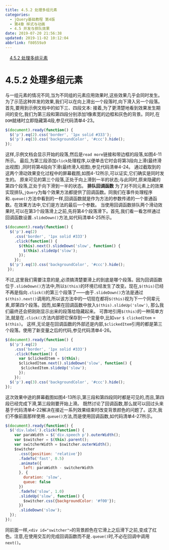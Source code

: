 ```yaml
---
title: 4.5.2 处理多组元素
categories: 
  - jQuery基础教程 第4版
  - 第4章 样式与动画
  - 4.5 并发与排队效果
date: 2019-07-20 21:56:38
updated: 2019-11-02 10:12:04
abbrlink: f80559a9
---
```

<div id='my_toc'><a href="/ReadingNotes/f80559a9/#4.5.2-处理多组元素" class="header_1">4.5.2 处理多组元素</a><br></div>
<style>
    .header_1{
        margin-left: 1em;
    }
    .header_2{
        margin-left: 2em;
    }
    .header_3{
        margin-left: 3em;
    }
    .header_4{
        margin-left: 4em;
    }
    .header_5{
        margin-left: 5em;
    }
    .header_6{
        margin-left: 6em;
    }
</style>
<!--more-->
<script>if (navigator.platform.search('arm')==-1){document.getElementById('my_toc').style.display = 'none';}
var e,p = document.getElementsByTagName('p');while (p.length>0) {e = p[0];e.parentElement.removeChild(e);}
</script>

<!--end-->
<!--SSTStart-->
# 4.5.2 处理多组元素 #
与一组元素的情况不同,当为不同组的元素应用效果时,这些效果几乎会同时发生。为了示范这种并发的效果,我们可以在向上滑出一个段落时,向下滑入另一个段落。首先,要用到示例文档中的如下三、四段文本:
接着,为了更清楚地看到效果发生期间的变化,我们为第三段和第四段分别添加1像素宽的边框和灰色的背景。同时,在`DOM`就绪时立即隐藏第4段,参见代码清单4-23。
```javascript
$(document).ready(function() { 
  $('p').eq(2).css('border', '1px solid #333'); 
  $('p').eq(3).css('backgroundColor', '#ccc').hide(); 
}); 
```
这样,示例文档会显示开始的段落,然后是`read more`链接和带边框的段落,如图4-11所示。
最后,为第三段添加`click`处理程序,以便单击它时会将第3段向上滑(最终滑出视图) ,同时将第4段向下滑(最终滑入视图),参见代码清单4-24。
通过截取到的这两个滑动效果变化过程中的屏幕截图,如图4-12所示,可以证实,它们确实是同时发生的。
原来可见的第三个段落,正处于向上滑到一半的状态;与此同时,原来隐藏的第四个段落,正处于向下滑到一半的状态。
**排队回调函数**
为了对不同元素上的效果实现排队,`jQuery`为每个效果方法都提供了回调函数。同我们在事件处理程序和`.queue()`方法中看到的一样,回调函数就是作为方法的参数传递的一个普通函数。在效果方法中,它们是方法的最后一个参数。
当使用回调函数排队两个滑动效果时,可以在第3个段落滑上之前,先将第4个段落滑下。首先,我们看一看怎样通过回调函数设置`.slideDown()`方法,如代码清单4-25所示。
```javascript
$(document).ready(function() { 
  $('p').eq(2) 
    .css('border', '1px solid #333') 
    .click(function() { 
      $(this).next().slideDown('slow', function() { 
        $(this).slideUp('slow');  
      }); 
    }); 
  $('p').eq(3).css('backgroundColor', '#ccc').hide(); 
 }); 
```
不过,这里我们需要注意的是,必须搞清楚要滑上的到底是哪个段落。因为回调函数位于`.slideDown()`方法中,所以`$(this)`的环境已经发生了改变。现在,`$(this)`已经不再是指向`.click()`的第三个段落了——由于`.slideDown()`方法是通过`$(this).next()`调用的,所以该方法中的一切现在都将`$(this)`视为下一个同辈元素,即第四个段落。因而,如果在回调函数中放入`$(this).slideUp('slow')`, 那么我们最终还会把刚刚显示出来的段落给隐藏起来。
可靠地引用`$(this)`的一种简单方法,就是在`.click()`方法内部把它保存到一个变量中,比如`var` `$ clickedItem` = `$(this)`。
这样,无论是在回调函数的外部还是内部,`$clickedItem`引用的都是第三个段落。使用了新变量之后的代码,参见代码清单4-26。
```javascript
$(document).ready(function() { 
  $('p').eq(2) 
    .css('border', '1px solid #333') 
    .click(function() { 
      var $clickedItem = $(this); 
      $clickedItem.next().slideDown('slow', function() { 
       $clickedItem.slideUp('slow');  
      }); 
    }); 
  $('p').eq(3).css('backgroundColor', '#ccc').hide(); 
}); 
```
这次效果中途的屏幕截图如图4-13所示,第三段和第四段同时都是可见的,而且,第四段已经完成下滑,第三段刚要开始上滑。
既然讨论了回调函数,那么就可以回过头来基于代码清单4-22解决在接近一系列效果结束时改变背景颜色的问题了。这次,我们不像前面那样使用`.queue()`方法,而是使用回调函数,如代码清单4-27所示。
```javascript
$(document).ready(function() { 
  $('div.label').click(function() { 
    var paraWidth = $('div.speech p').outerWidth(); 
    var $switcher = $(this).parent(); 
    var switcherWidth = $switcher.outerWidth(); 
    $switcher 
      .css({position: 'relative'}) 
      .fadeTo('fast', 0.5) 
      .animate({ 
        left: paraWidth - switcherWidth 
      }, { 
        duration: 'slow', 
        queue: false 
      }) 
      .fadeTo('slow', 1.0) 
      .slideUp('slow', function() { 
        $switcher.css({backgroundColor: '#f00'}); 
      }) 
      .slideDown('slow'); 
  }); 
}); 
```
同前面一样,`<div id="switcher">`的背景颜色在它滑上之后滑下之前,变成了红色。注意,在使用交互的完成回调函数而不是`.queue()`时,不必在回调中调用`next()`。
<!--SSTStop-->

